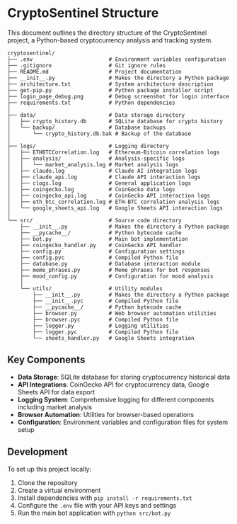 # CryptoSentinel Structure

This document outlines the directory structure of the CryptoSentinel project, a Python-based cryptocurrency analysis and tracking system.

```
cryptosentinel/
├── .env                        # Environment variables configuration
├── .gitignore                  # Git ignore rules
├── README.md                   # Project documentation
├── __init__.py                 # Makes the directory a Python package
├── architecture.txt            # System architecture description
├── get-pip.py                  # Python package installer script
├── login_page_debug.png        # Debug screenshot for login interface
├── requirements.txt            # Python dependencies
│
├── data/                       # Data storage directory
│   ├── crypto_history.db       # SQLite database for crypto history
│   └── backup/                 # Database backups
│       └── crypto_history.db.bak # Backup of the database
│
├── logs/                       # Logging directory
│   ├── ETHBTCCorrelation.log   # Ethereum-Bitcoin correlation logs
│   ├── analysis/               # Analysis-specific logs
│   │   └── market_analysis.log # Market analysis logs
│   ├── claude.log              # Claude AI integration logs
│   ├── claude_api.log          # Claude API interaction logs
│   ├── clogs.log               # General application logs
│   ├── coingecko.log           # CoinGecko data logs
│   ├── coingecko_api.log       # CoinGecko API interaction logs
│   ├── eth_btc_correlation.log # ETH-BTC correlation analysis logs
│   └── google_sheets_api.log   # Google Sheets API interaction logs
│
└── src/                        # Source code directory
    ├── __init__.py             # Makes the directory a Python package
    ├── __pycache__/            # Python bytecode cache
    ├── bot.py                  # Main bot implementation
    ├── coingecko_handler.py    # CoinGecko API handler
    ├── config.py               # Configuration settings
    ├── config.pyc              # Compiled Python file
    ├── database.py             # Database interaction module
    ├── meme_phrases.py         # Meme phrases for bot responses
    ├── mood_config.py          # Configuration for mood analysis
    │
    └── utils/                  # Utility modules
        ├── __init__.py         # Makes the directory a Python package
        ├── __init__.pyc        # Compiled Python file
        ├── __pycache__/        # Python bytecode cache
        ├── browser.py          # Web browser automation utilities
        ├── browser.pyc         # Compiled Python file
        ├── logger.py           # Logging utilities
        ├── logger.pyc          # Compiled Python file
        └── sheets_handler.py   # Google Sheets integration
```

## Key Components

- **Data Storage**: SQLite database for storing cryptocurrency historical data
- **API Integrations**: CoinGecko API for cryptocurrency data, Google Sheets API for data export
- **Logging System**: Comprehensive logging for different components including market analysis
- **Browser Automation**: Utilities for browser-based operations
- **Configuration**: Environment variables and configuration files for system setup

## Development

To set up this project locally:

1. Clone the repository
2. Create a virtual environment
3. Install dependencies with `pip install -r requirements.txt`
4. Configure the `.env` file with your API keys and settings
5. Run the main bot application with `python src/bot.py`

